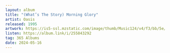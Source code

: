 ```yaml
---
layout: album
title: "(What’s The Story) Morning Glory"
artist: Oasis
released: 1995
artwork: https://is5-ssl.mzstatic.com/image/thumb/Music124/v4/f3/bb/5e/f3bb5e5a-8729-f417-f498-6d7b12cbdf70/source/512x512bb.jpg
listen: https://album.link/i/255843292
tag: 365 Albums
date: 2024-05-16
---
```

